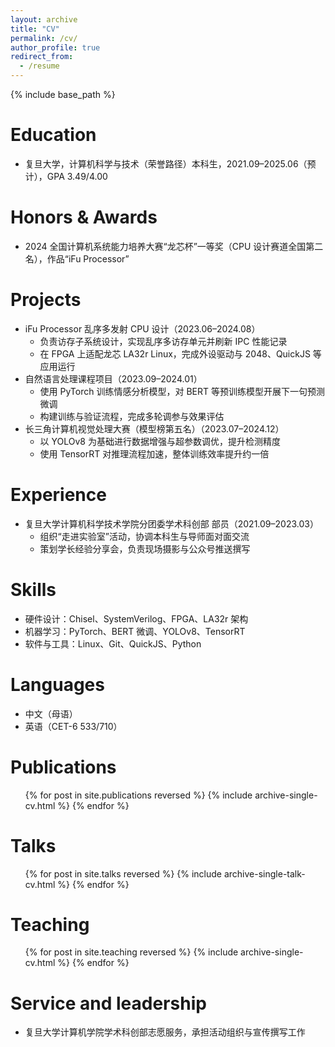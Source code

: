 ```yaml
---
layout: archive
title: "CV"
permalink: /cv/
author_profile: true
redirect_from:
  - /resume
---
```


{% include base_path %}

Education
======
* 复旦大学，计算机科学与技术（荣誉路径）本科生，2021.09–2025.06（预计），GPA 3.49/4.00

Honors & Awards
======
* 2024 全国计算机系统能力培养大赛“龙芯杯”一等奖（CPU 设计赛道全国第二名），作品“iFu Processor”

Projects
======
* iFu Processor 乱序多发射 CPU 设计（2023.06–2024.08）
  * 负责访存子系统设计，实现乱序多访存单元并刷新 IPC 性能记录
  * 在 FPGA 上适配龙芯 LA32r Linux，完成外设驱动与 2048、QuickJS 等应用运行
* 自然语言处理课程项目（2023.09–2024.01）
  * 使用 PyTorch 训练情感分析模型，对 BERT 等预训练模型开展下一句预测微调
  * 构建训练与验证流程，完成多轮调参与效果评估
* 长三角计算机视觉处理大赛（模型榜第五名）（2023.07–2024.12）
  * 以 YOLOv8 为基础进行数据增强与超参数调优，提升检测精度
  * 使用 TensorRT 对推理流程加速，整体训练效率提升约一倍

Experience
======
* 复旦大学计算机科学技术学院分团委学术科创部 部员（2021.09–2023.03）
  * 组织“走进实验室”活动，协调本科生与导师面对面交流
  * 策划学长经验分享会，负责现场摄影与公众号推送撰写

Skills
======
* 硬件设计：Chisel、SystemVerilog、FPGA、LA32r 架构
* 机器学习：PyTorch、BERT 微调、YOLOv8、TensorRT
* 软件与工具：Linux、Git、QuickJS、Python

Languages
======
* 中文（母语）
* 英语（CET-6 533/710）

Publications
======
  <ul>{% for post in site.publications reversed %}
    {% include archive-single-cv.html %}
  {% endfor %}</ul>
  
Talks
======
  <ul>{% for post in site.talks reversed %}
    {% include archive-single-talk-cv.html  %}
  {% endfor %}</ul>
  
Teaching
======
  <ul>{% for post in site.teaching reversed %}
    {% include archive-single-cv.html %}
  {% endfor %}</ul>
  
Service and leadership
======
* 复旦大学计算机学院学术科创部志愿服务，承担活动组织与宣传撰写工作
